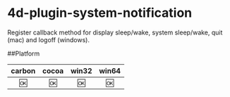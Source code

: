# 4d-plugin-system-notification
Register callback method for display sleep/wake, system sleep/wake, quit (mac) and logoff (windows).

##Platform

| carbon | cocoa | win32 | win64 |
|:------:|:-----:|:---------:|:---------:|
|🆗|🆗|🆗|🆗|
